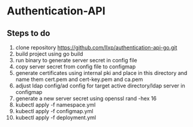 # Authentication-API

## Steps to do

1. clone repository https://github.com/llxp/authentication-api-go.git
2. build project using go build
3. run binary to generate server secret in config file
4. copy server secret from config file to configmap
5. generate certificates using internal pki and place in this directory and name them cert.pem and cert-key.pem and ca.pem
6. adjust ldap config/ad config for target active directory/ldap server in configmap
7. generate a new server secret using openssl rand -hex 16
8. kubectl apply -f namespace.yml
9. kubectl apply -f configmap.yml
10. kubectl apply -f deployment.yml